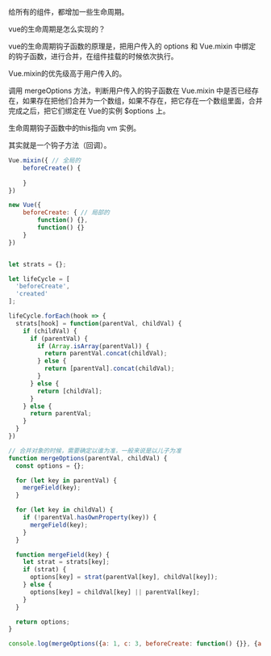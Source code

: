 给所有的组件，都增加一些生命周期。



vue的生命周期是怎么实现的？

vue的生命周期钩子函数的原理是，把用户传入的 options 和 Vue.mixin 中绑定的钩子函数，进行合并，在组件挂载的时候依次执行。

Vue.mixin的优先级高于用户传入的。

调用 mergeOptions 方法，判断用户传入的钩子函数在 Vue.mixin 中是否已经存在，如果存在把他们合并为一个数组，如果不存在，把它存在一个数组里面，合并完成之后，把它们绑定在 Vue的实例 $options 上。

生命周期钩子函数中的this指向 vm 实例。



其实就是一个钩子方法（回调）。

```js
Vue.mixin({ // 全局的
    beforeCreate() {
        
    }
})

new Vue({
    beforeCreate: { // 局部的
        function() {},
        function() {}
    }
})
```

 

```js

let strats = {};

let lifeCycle = [
  'beforeCreate',
  'created'
];

lifeCycle.forEach(hook => {
  strats[hook] = function(parentVal, childVal) {
    if (childVal) {
      if (parentVal) {
        if (Array.isArray(parentVal)) {
          return parentVal.concat(childVal);
        } else {
          return [parentVal].concat(childVal);
        }
      } else {
        return [childVal];
      }
    } else {
      return parentVal;
    }
  }
})

// 合并对象的时候，需要确定以谁为准，一般来说是以儿子为准
function mergeOptions(parentVal, childVal) {
  const options = {};

  for (let key in parentVal) {
    mergeField(key);
  }

  for (let key in childVal) {
    if (!parentVal.hasOwnProperty(key)) {
      mergeField(key);
    }
  }

  function mergeField(key) {
    let strat = strats[key];
    if (strat) {
      options[key] = strat(parentVal[key], childVal[key]);
    } else {
      options[key] = childVal[key] || parentVal[key];
    }
  }

  return options;
}

console.log(mergeOptions({a: 1, c: 3, beforeCreate: function() {}}, {a: 2, b: 1, beforeCreate: function() {}, created: function() {}}));

```

